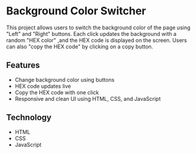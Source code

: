 # Background Color Switcher

This project allows users to switch the background color of the page using "Left" and "Right" buttons.
Each click updates the background with a random "HEX color" ,and the HEX code is displayed on the screen. 
Users can also "copy the HEX code" by clicking on a copy button.

## Features
- Change background color using buttons
- HEX code updates live
- Copy the HEX code with one click
- Responsive and clean UI using HTML, CSS, and JavaScript

## Technology
- HTML
- CSS
- JavaScript
